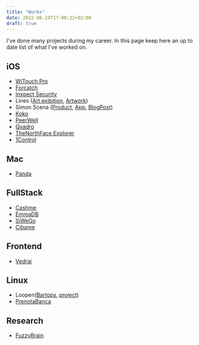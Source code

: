 ```yaml
---
title: "Works"
date: 2022-06-24T17:00:22+02:00
draft: true
---
```

I've done many projects during my career. In this page keep here an up to date list of what I've worked on.

## iOS
-  [WiTouch Pro](https://apps.apple.com/us/app/witouch-pro/id1180046960)
-  [Forcatch](https://apps.apple.com/it/app/forcatch/id1372788996) 
-  [Inxpect Security]( [https://apps.apple.com/it/app/inxpect-security/id1334620177](https://apps.apple.com/it/app/inxpect-security/id1334620177) )
-  Lines ([Art exibition](https://www.smdot.net/exhibitions/scrolling-among-pictures/), [Artwork]( https://www.kooness.com/artworks/giovanni-fredi-japan-2020-01-photography))
- Simon Scena ([Product](https://www.simonelectric.com/intl/control-systems/scena), [App](https://apps.apple.com/it/app/scena/id933166315#?platform=iphone), [BlogPost](https://mobilejazz.com/blog/how-we-made-remote-development-work-with-physical-devices/))
-  [Koko](https://apps.apple.com/us/app/koko-dating-flirt-chat-app/id855200334)
-  [PeerWell](https://apps.apple.com/us/app/peerwell/id926671099) 
-  [Qvadro](http://www.qvadro.com/)
-  [TheNorthFace Explorer](https://itunes.apple.com/it/app/the-north-face-explorer/id516701239)
- [1Control](http://www.1control.it/)

## Mac
- [Panda](https://github.com/pablosproject/Panda-Mac-app)

## FullStack
- [Cashme](https://cashme.it/)
- [EmmaDB](http://emmadb.com/)
- [SiWeGo](https://www.siwego.com/)
- [Cibame](https://ciba.me/)

## Frontend
- [Vedrai](https://www.vedrai.com/)

## Linux
- Loopen([Bartops](https://talentec.es/), [project](https://loopen.net/)) 
- [PrenotaBanca](https://www.masterchart.it/prenota-banca.html)

## Research
- [FuzzyBrain](http://pablosproject.github.io/FuzzyBrain/)

